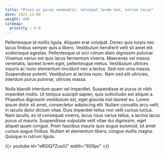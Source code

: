 ```yaml
---
title: "Proin ac purus venenatis, volutpat lorem non, rutrum lacus"
date: 2022-11-08
weight: 400
sitemap:
  priority : 0.8
---
```



 Pellentesque id mollis ligula. Aliquam erat volutpat. Donec quis turpis nec lacus finibus semper quis a libero. Vestibulum hendrerit velit sit amet elit scelerisque egestas. Pellentesque ut orci rutrum diam dignissim pulvinar. Vivamus varius est quis lacus fermentum viverra. Maecenas vel massa venenatis, laoreet lorem eget, pellentesque metus. Vestibulum ultrices mauris ac nunc elementum tincidunt nec a lectus. Sed non urna massa. Suspendisse potenti. Vestibulum at lacinia nunc. Nam sed elit ultricies, interdum purus pulvinar, ultrices massa.

Nulla blandit interdum quam vel imperdiet. Suspendisse et purus ut nibh imperdiet mollis. Ut tempus suscipit sapien, quis sollicitudin est aliquet a. Phasellus dignissim vestibulum est, eget gravida nisl laoreet eu. Lorem ipsum dolor sit amet, consectetur adipiscing elit. Nullam convallis arcu velit, in iaculis dolor dictum vitae. Duis imperdiet tellus non velit cursus luctus. Nam iaculis, ex id consequat viverra, lacus risus varius tellus, a lacinia lacus purus ut mauris. Suspendisse vulputate velit vitae dui dignissim, eget aliquet quam congue. Proin faucibus mauris quis augue euismod, sit amet cursus augue finibus. Nullam et elementum libero, congue mollis magna. Quisque in rutrum ligula.

{{< youtube id="eBGIQ7ZuuiU" width="600px" >}}
